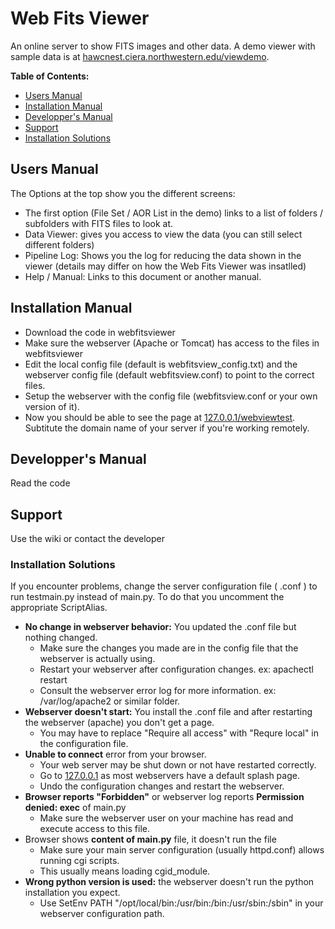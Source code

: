 # Web Fits Viewer
An online server to show FITS images and other data. A demo viewer with sample data is at
[hawcnest.ciera.northwestern.edu/viewdemo](https://hawcnest.ciera.northwestern.edu/viewdemo).

**Table of Contents:**
 * [Users Manual](#userman)
 * [Installation Manual](#instman)
 * [Developper's Manual](#devman)
 * [Support](#support)
  * [Installation Solutions](#support_install)

<a name="userman"></a>
## Users Manual

The Options at the top show you the different screens:
 * The first option (File Set / AOR List in the demo) links to a list of folders / subfolders with FITS files to look at.
 * Data Viewer: gives you access to view the data (you can still select different folders)
 * Pipeline Log: Shows you the log for reducing the data shown in the viewer (details may differ on how the Web Fits Viewer was insatlled)
 * Help / Manual: Links to this document or another manual.

<a name="instman"></a>
## Installation Manual

 * Download the code in webfitsviewer
 * Make sure the webserver (Apache or Tomcat) has access to the files in webfitsviewer
 * Edit the local config file (default is webfitsview_config.txt) and the webserver config file (default webfitsview.conf) to point to the correct files.
 * Setup the webserver with the config file (webfitsview.conf or your own version of it).
 * Now you should be able to see the page at [127.0.0.1/webviewtest](http://127.0.0.1/webviewtest). Subtitute the domain name of your server if you're working remotely. 

<a name="devman"></a>
## Developper's Manual

Read the code

<a name="support"></a>
## Support
Use the wiki or contact the developer

<a name="support_install"></a>
### Installation Solutions
If you encounter problems, change the server configuration file ( .conf ) to run testmain.py instead of main.py.
To do that you uncomment the appropriate ScriptAlias.
  * **No change in webserver behavior:** You updated the .conf file but nothing changed.
    * Make sure the changes you made are in the config file that the webserver is actually using.
    * Restart your webserver after configuration changes. ex: apachectl restart
    * Consult the webserver error log for more information. ex: /var/log/apache2 or similar folder.
  * **Webserver doesn't start:** You install the .conf file and after restarting the webserver (apache) you don't get a page.
    * You may have to replace "Require all access" with "Requre local" in the configuration file.
  * **Unable to connect** error from your browser.
    * Your web server may be shut down or not have restarted correctly. 
    * Go to [127.0.0.1](http://127.0.0.1) as most webservers have a default splash page.
    * Undo the configuration changes and restart the webserver.
  * **Browser reports "Forbidden"** or webserver log reports **Permission denied: exec** of main.py
    * Make sure the webserver user on your machine has read and execute access to this file.
  * Browser shows **content of main.py** file, it doesn't run the file
    * Make sure your main server configuration (usually httpd.conf) allows running cgi scripts.
    * This usually means loading cgid_module. 
  * **Wrong python version is used:** the webserver doesn't run the python installation you expect.
    * Use SetEnv PATH "/opt/local/bin:/usr/bin:/bin:/usr/sbin:/sbin" in your webserver configuration path.
